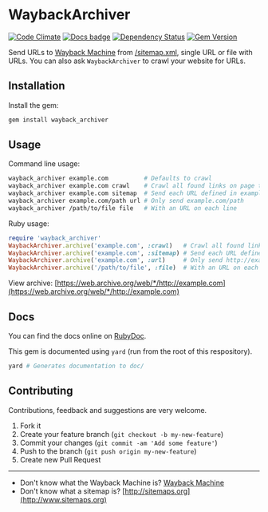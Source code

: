 # WaybackArchiver
[![Code Climate](https://codeclimate.com/github/buren/wayback_archiver.png)](https://codeclimate.com/github/buren/wayback_archiver) [![Docs badge](https://inch-ci.org/github/buren/wayback_archiver.svg?branch=master)](http://www.rubydoc.info/github/buren/wayback_archiver/master)
 [![Dependency Status](https://gemnasium.com/buren/wayback_archiver.svg)](https://gemnasium.com/buren/wayback_archiver) [![Gem Version](https://badge.fury.io/rb/wayback_archiver.svg)](http://badge.fury.io/rb/wayback_archiver)

Send URLs to [Wayback Machine](https://archive.org/web/) from [/sitemap.xml](http://www.sitemaps.org), single URL or file with URLs. You can also ask `WaybackArchiver` to crawl your website for URLs.

## Installation
Install the gem:
```bash
gem install wayback_archiver
```

## Usage

Command line usage:

```bash
wayback_archiver example.com          # Defaults to crawl
wayback_archiver example.com crawl    # Crawl all found links on page that has with example.com domain
wayback_archiver example.com sitemap  # Send each URL defined in example.com/sitemap.xml
wayback_archiver example.com/path url # Only send example.com/path
wayback_archiver /path/to/file file   # With an URL on each line
```

Ruby usage:

```ruby
require 'wayback_archiver'
WaybackArchiver.archive('example.com', :crawl)   # Crawl all found links on page that has with example.com domain
WaybackArchiver.archive('example.com', :sitemap) # Send each URL defined in example.com/sitemap.xml
WaybackArchiver.archive('example.com', :url)     # Only send http://example.com/some/path
WaybackArchiver.archive('/path/to/file', :file)  # With an URL on each line
```

View archive: [https://web.archive.org/web/*/http://example.com](https://web.archive.org/web/*/http://example.com)

## Docs

You can find the docs online on [RubyDoc](http://www.rubydoc.info/github/buren/wayback_archiver/master/WaybackArchiver/Archive).

This gem is documented using `yard` (run from the root of this respository).

```bash
yard # Generates documentation to doc/
```

## Contributing

Contributions, feedback and suggestions are very welcome.

1. Fork it
2. Create your feature branch (`git checkout -b my-new-feature`)
3. Commit your changes (`git commit -am 'Add some feature'`)
4. Push to the branch (`git push origin my-new-feature`)
5. Create new Pull Request

---------

* Don't know what the Wayback Machine is? [Wayback Machine](https://archive.org/web/)
* Don't know what a sitemap is? [http://sitemaps.org](http://www.sitemaps.org)
